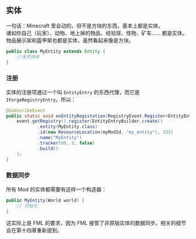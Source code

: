 ## 实体

一句话：Minecraft 里会动的，但不是方块的东西，基本上都是实体。  
诸如你自己（玩家）、动物、地上掉的物品、经验球、怪物、矿车…… 都是实体。物品展示架和盔甲架也都是实体，虽然看起来像是方块。  

```java
public class MyEntity extends Entity {
    //未完待续
}
```

### 注册

实体的注册项通过一个叫 `EntityEntry` 的东西代理，而它是 `IForgeRegistryEntry`。所以：

```java
@SubscribeEvent
public static void onEntityRegistation(RegistryEvent.Register<EntityEntry> event) {
    event.getRegistry().register(EntityEntryBuilder.create()
            .entity(MyEntity.class)
            .id(new ResourceLocation(myModId, "my_entity"), 233)
            .name("MyEntity")
            .tracker(80, 3, false)
            .build()
    );
}
```

### 数据同步

所有 Mod 的实体都需要有这样一个构造器：

```java
public MyEntity(World world) {
    // 初始化
}
```

这实际上是 FML 的要求，因为 FML 接管了非原版实体的数据同步。相关的细节会在第十四章重新提到。
